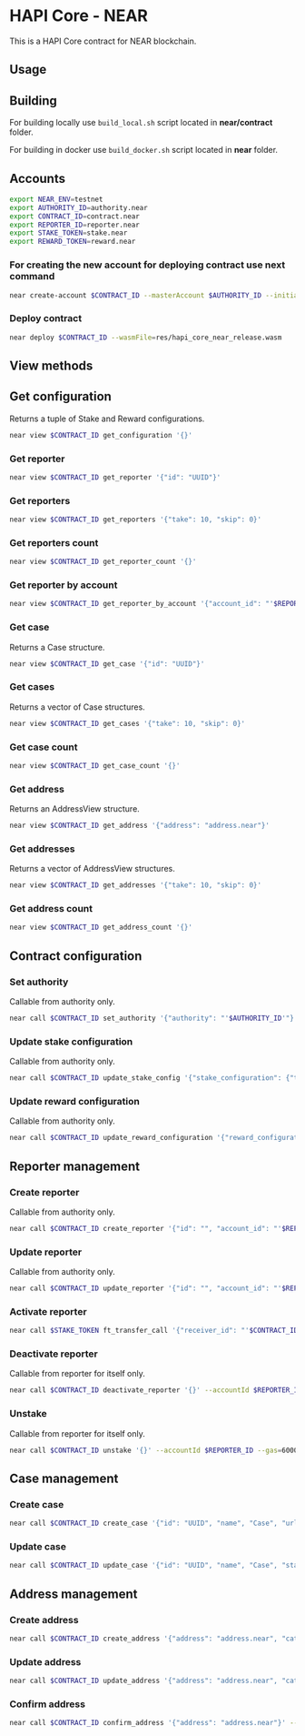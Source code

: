 # HAPI Core - NEAR

This is a HAPI Core contract for NEAR blockchain.

## Usage

## Building

For building locally use `build_local.sh` script located in **near/contract** folder.

For building in docker use `build_docker.sh` script located in **near** folder.

## Accounts

```bash
export NEAR_ENV=testnet
export AUTHORITY_ID=authority.near
export CONTRACT_ID=contract.near
export REPORTER_ID=reporter.near
export STAKE_TOKEN=stake.near
export REWARD_TOKEN=reward.near
```

### For creating the new account for deploying contract use next command

```bash
near create-account $CONTRACT_ID --masterAccount $AUTHORITY_ID --initialBalance 10
```

### Deploy contract

```bash
near deploy $CONTRACT_ID --wasmFile=res/hapi_core_near_release.wasm
```

## View methods

## Get configuration

Returns a tuple of Stake and Reward configurations.

```bash
near view $CONTRACT_ID get_configuration '{}'
```

### Get reporter

```bash
near view $CONTRACT_ID get_reporter '{"id": "UUID"}'
```

### Get reporters

```bash
near view $CONTRACT_ID get_reporters '{"take": 10, "skip": 0}'
```

### Get reporters count

```bash
near view $CONTRACT_ID get_reporter_count '{}'
```

### Get reporter by account

```bash
near view $CONTRACT_ID get_reporter_by_account '{"account_id": "'$REPORTER_ID'"}'
```

### Get case

Returns a Case structure.

```bash
near view $CONTRACT_ID get_case '{"id": "UUID"}'
```

### Get cases

Returns a vector of Case structures.

```bash
near view $CONTRACT_ID get_cases '{"take": 10, "skip": 0}'
```

### Get case count

```bash
near view $CONTRACT_ID get_case_count '{}'
```

### Get address

Returns an AddressView structure.

```bash
near view $CONTRACT_ID get_address '{"address": "address.near"}'
```

### Get addresses

Returns a vector of AddressView structures.

```bash
near view $CONTRACT_ID get_addresses '{"take": 10, "skip": 0}'
```

### Get address count

```bash
near view $CONTRACT_ID get_address_count '{}'
```

## Contract configuration

### Set authority

Callable from authority only.

```bash
near call $CONTRACT_ID set_authority '{"authority": "'$AUTHORITY_ID'"}' --accountId $AUTHORITY_ID
```

### Update stake configuration

Callable from authority only.

```bash
near call $CONTRACT_ID update_stake_config '{"stake_configuration": {"token": "'$STAKE_TOKEN'", "unlock_duration": 420, "stake_amounts": {"validator": "5", "tracer": "10", "publisher": "15", "authority": "20"}}}' --accountId $AUTHORITY_ID
```

### Update reward configuration

Callable from authority only.

```bash
near call $CONTRACT_ID update_reward_configuration '{"reward_configuration": {"token": "$REWARD_TOKEN", "reward_amounts": {"address_confirmation": "4", "address_trace": "20"}}}' --accountId $AUTHORITY_ID
```

## Reporter management

### Create reporter

Callable from authority only.

```bash
near call $CONTRACT_ID create_reporter '{"id": "", "account_id": "'$REPORTER_ID'", "name": "reporter", "role": "Publisher", "url": "reporter.com"}' --accountId $AUTHORITY_ID
```

### Update reporter

Callable from authority only.

```bash
near call $CONTRACT_ID update_reporter '{"id": "", "account_id": "'$REPORTER_ID'", "name": "reporter", "role": "Publisher", "url": "reporter.com"}' --accountId $AUTHORITY_ID
```

### Activate reporter

```bash
near call $STAKE_TOKEN ft_transfer_call '{"receiver_id": "'$CONTRACT_ID'", "amount": "1000000", "msg": "", "memo": ""}' --account_id $REPORTER_ID --depositYocto 1 --gas=100000000000000
```

### Deactivate reporter

Callable from reporter for itself only.

```bash
near call $CONTRACT_ID deactivate_reporter '{}' --accountId $REPORTER_ID
```

### Unstake

Callable from reporter for itself only.

```bash
near call $CONTRACT_ID unstake '{}' --accountId $REPORTER_ID --gas=60000000000000
```

## Case management

### Create case

```bash
near call $CONTRACT_ID create_case '{"id": "UUID", "name", "Case", "url": "case.com"}' --accountId $REPORTER_ID
```

### Update case

```bash
near call $CONTRACT_ID update_case '{"id": "UUID", "name", "Case", "status":"Closed", "url": "case.com"}' --accountId $REPORTER_ID
```

## Address management

### Create address

```bash
near call $CONTRACT_ID create_address '{"address": "address.near", "category": "Scam", "risk_score": 5 "case_id": "UUID"}' --accountId $REPORTER_ID
```

### Update address

```bash
near call $CONTRACT_ID update_address '{"address": "address.near", "category": "Scam", "risk_score": 5 "case_id": "UUID"}' --accountId $REPORTER_ID
```

### Confirm address

```bash
near call $CONTRACT_ID confirm_address '{"address": "address.near"}' --accountId $REPORTER_ID
```
